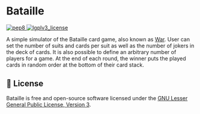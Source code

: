 # Bataille

<p>
  <!-- PEP8 -->
  <a href="http://pep8online.com">
    <img src="https://img.shields.io/badge/PEP8-OK-brightgreen" alt="pep8">
  </a>
  <!-- License -->
  <a href="https://www.gnu.org/licenses/lgpl-3.0.en.html">
    <img src="https://img.shields.io/badge/License-LGPLv3-blue" alt="lgplv3_license">
  </a>
</p>

A simple simulator of the Bataille card game, also known as [War](https://en.wikipedia.org/wiki/War_(card_game)). User can set the number of suits and cards per suit as well as the number of jokers in the deck of cards. It is also possible to define an arbitrary number of players for a game. At the end of each round, the winner puts the played cards in random order at the bottom of their card stack.

## 📄 License

Bataille is free and open-source software licensed under the [GNU Lesser General Public License, Version 3](https://github.com/Meseira/bataille/blob/main/LICENSE).
